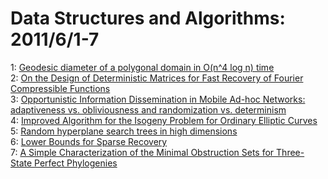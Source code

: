 # Data Structures and Algorithms: 2011/6/1-7  
1: [Geodesic diameter of a polygonal domain in O(n^4 log n) time](https://doi.org/10.48550/arXiv.1006.1998)  
2: [On the Design of Deterministic Matrices for Fast Recovery of Fourier  Compressible Functions](https://doi.org/10.48550/arXiv.1105.6138)  
3: [Opportunistic Information Dissemination in Mobile Ad-hoc Networks:  adaptiveness vs. obliviousness and randomization vs. determinism](https://doi.org/10.48550/arXiv.1105.6151)  
4: [Improved Algorithm for the Isogeny Problem for Ordinary Elliptic Curves](https://doi.org/10.48550/arXiv.1105.6331)  
5: [Random hyperplane search trees in high dimensions](https://doi.org/10.48550/arXiv.1106.0461)  
6: [Lower Bounds for Sparse Recovery](https://doi.org/10.48550/arXiv.1106.0365)  
7: [A Simple Characterization of the Minimal Obstruction Sets for  Three-State Perfect Phylogenies](https://doi.org/10.48550/arXiv.1106.0874)  